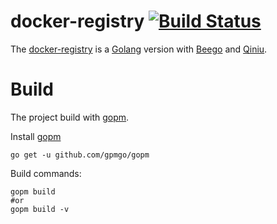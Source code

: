 docker-registry [![Build Status](https://drone.io/github.com/dockboard/docker-registry/status.png)](https://drone.io/github.com/dockboard/docker-registry/latest)
===============

The [docker-registry](https://github.com/dockboard/docker-registry) is a [Golang](http://golang.org) version with [Beego](http://beego.me) and [Qiniu](http://qiniu.com).

Build
=====

The project build with [gopm](https://github.com/gpmgo/gopm). 

Install [gopm](https://github.com/gpmgo/gopm)

```
go get -u github.com/gpmgo/gopm
```

Build commands:

```
gopm build 
#or
gopm build -v
```
